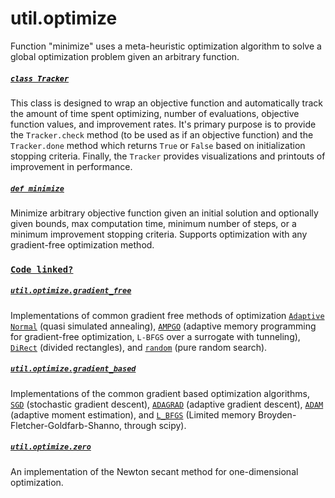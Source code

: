 # util.optimize

Function "minimize" uses a meta-heuristic optimization algorithm to solve a global optimization problem given an arbitrary function.

<h5><code><a href="https://github.com/tchlux/util/blob/master/util/optimize/__init__.py#L23"><font color="black">class Tracker</font></a></code></h4>

This class is designed to wrap an objective function and automatically track the amount of time spent optimizing, number of evaluations, objective function values, and improvement rates. It's primary purpose is to provide the `Tracker.check` method (to be used as if an objective function) and the `Tracker.done` method which returns `True` or `False` based on initialization stopping criteria. Finally, the `Tracker` provides visualizations and printouts of improvement in performance.

<h5><code><a href="https://github.com/tchlux/util/blob/master/util/optimize/__init__.py#L124">def minimize</a></code></h4>

Minimize arbitrary objective function given an initial solution and optionally given bounds, max computation time, minimum number of steps, or a minimum improvement stopping criteria. Supports optimization with any gradient-free optimization method.

### [`Code linked?`](https://www.google.com)

<h5><code><a href="https://github.com/tchlux/util/blob/master/util/optimize/gradient_free.py">util.optimize.gradient_free</a></code></h4>

Implementations of common gradient free methods of optimization <code><a href="https://github.com/tchlux/util/blob/master/util/optimize/adaptive_normal.py#L3">Adaptive Normal</a></code> (quasi simulated annealing), <code><a href="https://github.com/tchlux/util/blob/master/util/optimize/ampgo.py#L4">AMPGO</a></code> (adaptive memory programming for gradient-free optimization, `L-BFGS` over a surrogate with tunneling), <code><a href="https://github.com/tchlux/util/blob/master/util/optimize/direct.py#L77">DiRect</a></code> (divided rectangles), and <code><a href="https://github.com/tchlux/util/blob/master/util/optimize/random.py#L3">random</a></code> (pure random search).

<h5><code><a href="https://github.com/tchlux/util/blob/master/util/optimize/gradient_based.py">util.optimize.gradient_based</a></code></h4>

Implementations of the common gradient based optimization algorithms, <code><a href="https://github.com/tchlux/util/blob/master/util/optimize/gradient_based.py#L18">SGD</a></code> (stochastic gradient descent), <code><a href="https://github.com/tchlux/util/blob/master/util/optimize/gradient_based.py#L39">ADAGRAD</a></code> (adaptive gradient descent), <code><a href="https://github.com/tchlux/util/blob/master/util/optimize/gradient_based.py#L63">ADAM</a></code> (adaptive moment estimation), and <code><a href="https://github.com/tchlux/util/blob/master/util/optimize/gradient_based.py#L7">L_BFGS</a></code> (Limited memory Broyden-Fletcher-Goldfarb-Shanno, through scipy).

<h5><code><a href="https://github.com/tchlux/util/blob/master/util/optimize/newton.py#L1">util.optimize.zero</a></code></h4>

An implementation of the Newton secant method for one-dimensional optimization.
